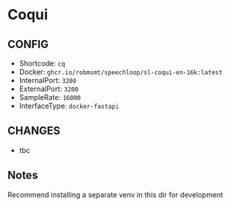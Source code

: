 # Coqui

## CONFIG
- Shortcode: ` cq `
- Docker: ` ghcr.io/robmsmt/speechloop/sl-coqui-en-16k:latest `
- InternalPort: ` 3200 `
- ExternalPort: ` 3200 `
- SampleRate: ` 16000 `
- InterfaceType: ` docker-fastapi `

## CHANGES
 - tbc

## Notes
Recommend installing a separate venv in this dir for development
